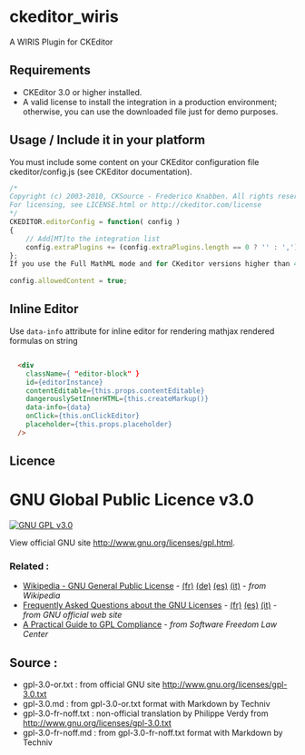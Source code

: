 # ckeditor_wiris

A WIRIS Plugin for CKEditor

## Requirements

* CKEditor 3.0 or higher installed.
* A valid license to install the integration in a production environment; otherwise, you can use the downloaded file just for demo purposes.

## Usage / Include it in your platform

You must include some content on your CKEditor configuration file ckeditor/config.js (see CKEditor documentation).

```js
/*
Copyright (c) 2003-2010, CKSource - Frederico Knabben. All rights reserved.
For licensing, see LICENSE.html or http://ckeditor.com/license
*/
CKEDITOR.editorConfig = function( config )
{
    // Add[MT]to the integration list
    config.extraPlugins += (config.extraPlugins.length == 0 ? '' : ',') + 'ckeditor_wiris';
};
If you use the Full MathML mode and for CKeditor versions higher than 4.0 you have to add this line as well:
 
config.allowedContent = true;
```

## Inline Editor

Use `data-info` attribute for inline editor for rendering mathjax rendered formulas on string

```html

  <div 
    className={ "editor-block" } 
    id={editorInstance} 
    contentEditable={this.props.contentEditable}
    dangerouslySetInnerHTML={this.createMarkup()}
    data-info={data}
    onClick={this.onClickEditor}
    placeholder={this.props.placeholder}
  /> 

```


## Licence

GNU Global Public Licence v3.0
=========================

[![GNU GPL v3.0](http://www.gnu.org/graphics/gplv3-127x51.png)](http://www.gnu.org/licenses/gpl.html)

View official GNU site <http://www.gnu.org/licenses/gpl.html>.


### Related : 
 - [Wikipedia - GNU General Public License](http://en.wikipedia.org/wiki/GNU_General_Public_License) - 
   [(fr)](http://fr.wikipedia.org/wiki/Licence_publique_générale_GNU)
   [(de)](http://de.wikipedia.org/wiki/GNU_General_Public_License)
   [(es)](http://es.wikipedia.org/wiki/GNU_General_Public_License)
   [(it)](http://it.wikipedia.org/wiki/GNU_General_Public_License) - 
   _from Wikipedia_
 - [Frequently Asked Questions about the GNU Licenses](http://www.gnu.org/licenses/gpl-faq.en.html) - 
   [(fr)](http://www.gnu.org/licenses/gpl-faq.fr.html)
   [(es)](http://www.gnu.org/licenses/gpl-faq.es.html)
   [(it)](http://www.gnu.org/licenses/gpl-faq.it.html) - 
   _from GNU official web site_
 - [A Practical Guide to GPL Compliance](http://www.softwarefreedom.org/resources/2008/compliance-guide.html) - 
   _from Software Freedom Law Center_

## Source :
 - gpl-3.0-or.txt : from official GNU site <http://www.gnu.org/licenses/gpl-3.0.txt>
 - gpl-3.0.md : from gpl-3.0-or.txt format with Markdown by Techniv
 - gpl-3.0-fr-noff.txt : non-official translation by Philippe Verdy 
   from <http://www.gnu.org/licenses/gpl-3.0.txt>
 - gpl-3.0-fr-noff.md : from gpl-3.0-fr-noff.txt format with Markdown by Techniv



